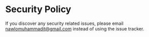 # Security Policy

If you discover any security related issues, please email nawlomuhammadit@gmail.com instead of using the issue tracker.
